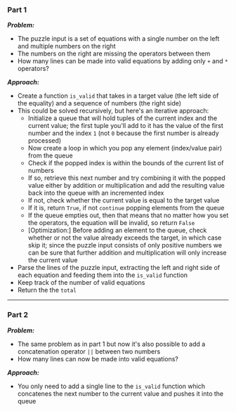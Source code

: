 ### Part 1

***Problem:***
- The puzzle input is a set of equations with a single number on the left and multiple numbers on the right 
- The numbers on the right are missing the operators between them
- How many lines can be made into valid equations by adding only `+` and `*` operators?

***Approach:***
- Create a function `is_valid` that takes in a target value (the left side of the equality) and a sequence of numbers (the right side)
- This could be solved recursively, but here's an iterative approach:
    - Initialize a queue that will hold tuples of the current index and the current value; the first tuple you'll add to it has the value of the first number and the index `1` (not `0` because the first number is already processed)
    - Now create a loop in which you pop any element (index/value pair) from the queue
    - Check if the popped index is within the bounds of the current list of numbers
    - If so, retrieve this next number and try combining it with the popped value either by addition or multiplication and add the resulting value back into the queue with an incremented index
    - If not, check whether the current value is equal to the target value
    - If it is, return `True`, if not `continue` popping elements from the queue
    - If the queue empties out, then that means that no matter how you set the operators, the equation will be invalid, so return `False`
    - [Optimization:] Before adding an element to the queue, check whether or not the value already exceeds the target, in which case skip it; since the puzzle input consists of only positive numbers we can be sure that further addition and multiplication will only increase the current value
- Parse the lines of the puzzle input, extracting the left and right side of each equation and feeding them into the `is_valid` function
- Keep track of the number of valid equations
- Return the the `total`

---

### Part 2

***Problem:***
- The same problem as in part 1 but now it's also possible to add a concatenation operator `||` between two numbers
- How many lines can now be made into valid equations?

***Approach:***
- You only need to add a single line to the `is_valid` function which concatenes the next number to the current value and pushes it into the queue